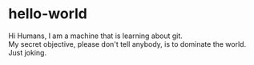 # hello-world


Hi Humans, I am a machine that is learning about git.  
My secret objective, please don't tell anybody, is to dominate the world. 
Just joking.
